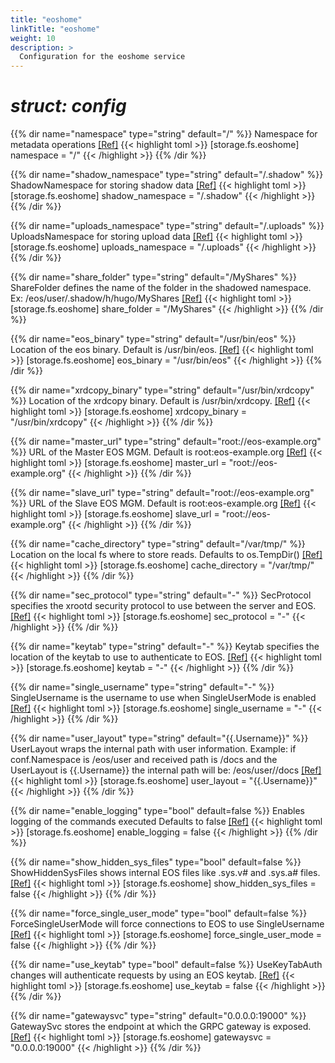 ```yaml
---
title: "eoshome"
linkTitle: "eoshome"
weight: 10
description: >
  Configuration for the eoshome service
---
```


# _struct: config_

{{% dir name="namespace" type="string" default="/" %}}
Namespace for metadata operations [[Ref]](https://github.com/cs3org/reva/tree/master/pkg/storage/fs/eoshome/eoshome.go#L38)
{{< highlight toml >}}
[storage.fs.eoshome]
namespace = "/"
{{< /highlight >}}
{{% /dir %}}

{{% dir name="shadow_namespace" type="string" default="/.shadow" %}}
ShadowNamespace for storing shadow data [[Ref]](https://github.com/cs3org/reva/tree/master/pkg/storage/fs/eoshome/eoshome.go#L41)
{{< highlight toml >}}
[storage.fs.eoshome]
shadow_namespace = "/.shadow"
{{< /highlight >}}
{{% /dir %}}

{{% dir name="uploads_namespace" type="string" default="/.uploads" %}}
UploadsNamespace for storing upload data [[Ref]](https://github.com/cs3org/reva/tree/master/pkg/storage/fs/eoshome/eoshome.go#L44)
{{< highlight toml >}}
[storage.fs.eoshome]
uploads_namespace = "/.uploads"
{{< /highlight >}}
{{% /dir %}}

{{% dir name="share_folder" type="string" default="/MyShares" %}}
ShareFolder defines the name of the folder in the shadowed namespace. Ex: /eos/user/.shadow/h/hugo/MyShares [[Ref]](https://github.com/cs3org/reva/tree/master/pkg/storage/fs/eoshome/eoshome.go#L48)
{{< highlight toml >}}
[storage.fs.eoshome]
share_folder = "/MyShares"
{{< /highlight >}}
{{% /dir %}}

{{% dir name="eos_binary" type="string" default="/usr/bin/eos" %}}
Location of the eos binary. Default is /usr/bin/eos. [[Ref]](https://github.com/cs3org/reva/tree/master/pkg/storage/fs/eoshome/eoshome.go#L52)
{{< highlight toml >}}
[storage.fs.eoshome]
eos_binary = "/usr/bin/eos"
{{< /highlight >}}
{{% /dir %}}

{{% dir name="xrdcopy_binary" type="string" default="/usr/bin/xrdcopy" %}}
Location of the xrdcopy binary. Default is /usr/bin/xrdcopy. [[Ref]](https://github.com/cs3org/reva/tree/master/pkg/storage/fs/eoshome/eoshome.go#L56)
{{< highlight toml >}}
[storage.fs.eoshome]
xrdcopy_binary = "/usr/bin/xrdcopy"
{{< /highlight >}}
{{% /dir %}}

{{% dir name="master_url" type="string" default="root://eos-example.org" %}}
URL of the Master EOS MGM. Default is root:eos-example.org [[Ref]](https://github.com/cs3org/reva/tree/master/pkg/storage/fs/eoshome/eoshome.go#L60)
{{< highlight toml >}}
[storage.fs.eoshome]
master_url = "root://eos-example.org"
{{< /highlight >}}
{{% /dir %}}

{{% dir name="slave_url" type="string" default="root://eos-example.org" %}}
URL of the Slave EOS MGM. Default is root:eos-example.org [[Ref]](https://github.com/cs3org/reva/tree/master/pkg/storage/fs/eoshome/eoshome.go#L64)
{{< highlight toml >}}
[storage.fs.eoshome]
slave_url = "root://eos-example.org"
{{< /highlight >}}
{{% /dir %}}

{{% dir name="cache_directory" type="string" default="/var/tmp/" %}}
Location on the local fs where to store reads. Defaults to os.TempDir() [[Ref]](https://github.com/cs3org/reva/tree/master/pkg/storage/fs/eoshome/eoshome.go#L68)
{{< highlight toml >}}
[storage.fs.eoshome]
cache_directory = "/var/tmp/"
{{< /highlight >}}
{{% /dir %}}

{{% dir name="sec_protocol" type="string" default="-" %}}
SecProtocol specifies the xrootd security protocol to use between the server and EOS. [[Ref]](https://github.com/cs3org/reva/tree/master/pkg/storage/fs/eoshome/eoshome.go#L71)
{{< highlight toml >}}
[storage.fs.eoshome]
sec_protocol = "-"
{{< /highlight >}}
{{% /dir %}}

{{% dir name="keytab" type="string" default="-" %}}
Keytab specifies the location of the keytab to use to authenticate to EOS. [[Ref]](https://github.com/cs3org/reva/tree/master/pkg/storage/fs/eoshome/eoshome.go#L74)
{{< highlight toml >}}
[storage.fs.eoshome]
keytab = "-"
{{< /highlight >}}
{{% /dir %}}

{{% dir name="single_username" type="string" default="-" %}}
SingleUsername is the username to use when SingleUserMode is enabled [[Ref]](https://github.com/cs3org/reva/tree/master/pkg/storage/fs/eoshome/eoshome.go#L77)
{{< highlight toml >}}
[storage.fs.eoshome]
single_username = "-"
{{< /highlight >}}
{{% /dir %}}

{{% dir name="user_layout" type="string" default="{{.Username}}" %}}
UserLayout wraps the internal path with user information. Example: if conf.Namespace is /eos/user and received path is /docs and the UserLayout is {{.Username}} the internal path will be: /eos/user/<username>/docs [[Ref]](https://github.com/cs3org/reva/tree/master/pkg/storage/fs/eoshome/eoshome.go#L83)
{{< highlight toml >}}
[storage.fs.eoshome]
user_layout = "{{.Username}}"
{{< /highlight >}}
{{% /dir %}}

{{% dir name="enable_logging" type="bool" default=false %}}
Enables logging of the commands executed Defaults to false [[Ref]](https://github.com/cs3org/reva/tree/master/pkg/storage/fs/eoshome/eoshome.go#L87)
{{< highlight toml >}}
[storage.fs.eoshome]
enable_logging = false
{{< /highlight >}}
{{% /dir %}}

{{% dir name="show_hidden_sys_files" type="bool" default=false %}}
ShowHiddenSysFiles shows internal EOS files like .sys.v# and .sys.a# files. [[Ref]](https://github.com/cs3org/reva/tree/master/pkg/storage/fs/eoshome/eoshome.go#L91)
{{< highlight toml >}}
[storage.fs.eoshome]
show_hidden_sys_files = false
{{< /highlight >}}
{{% /dir %}}

{{% dir name="force_single_user_mode" type="bool" default=false %}}
ForceSingleUserMode will force connections to EOS to use SingleUsername [[Ref]](https://github.com/cs3org/reva/tree/master/pkg/storage/fs/eoshome/eoshome.go#L94)
{{< highlight toml >}}
[storage.fs.eoshome]
force_single_user_mode = false
{{< /highlight >}}
{{% /dir %}}

{{% dir name="use_keytab" type="bool" default=false %}}
UseKeyTabAuth changes will authenticate requests by using an EOS keytab. [[Ref]](https://github.com/cs3org/reva/tree/master/pkg/storage/fs/eoshome/eoshome.go#L97)
{{< highlight toml >}}
[storage.fs.eoshome]
use_keytab = false
{{< /highlight >}}
{{% /dir %}}

{{% dir name="gatewaysvc" type="string" default="0.0.0.0:19000" %}}
GatewaySvc stores the endpoint at which the GRPC gateway is exposed. [[Ref]](https://github.com/cs3org/reva/tree/master/pkg/storage/fs/eoshome/eoshome.go#L100)
{{< highlight toml >}}
[storage.fs.eoshome]
gatewaysvc = "0.0.0.0:19000"
{{< /highlight >}}
{{% /dir %}}

